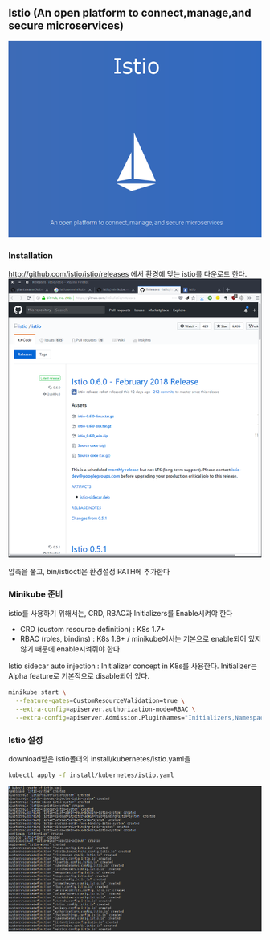 ## Istio (An open platform to connect,manage,and secure microservices)
![](img/istio.png)

### Installation
http://github.com/istio/istio/releases 에서 환경에 맞는 istio를 다운로드 한다.
![](img/istio-download.png)

압축을 풀고, bin/istioctl은 환경설정 PATH에 추가한다

### Minikube 준비
istio를 사용하기 위해서는, CRD, RBAC과 Initializers를 Enable시켜야 한다

- CRD (custom resource definition) : K8s 1.7+
- RBAC (roles, bindins) : K8s 1.8+ / minikube에서는 기본으로 enable되어 있지 않기 때문에 enable시켜줘야 한다

Istio sidecar auto injection : Initializer concept in K8s를 사용한다. Initializer는 Alpha feature로 기본적으로 disable되어 있다.

```bash
minikube start \
  --feature-gates=CustomResourceValidation=true \
  --extra-config=apiserver.authorization-mode=RBAC \
  --extra-config=apiserver.Admission.PluginNames="Initializers,NamespaceLifecycle,LimitRanger,ServiceAccount,DefaultStorageClass,GenericAdmissionWebhook,ResourceQuota"
```

### Istio 설정
download받은 istio폴더의 install/kubernetes/istio.yaml을 
```bash
kubectl apply -f install/kubernetes/istio.yaml
```
![](img/istio-create.png)

